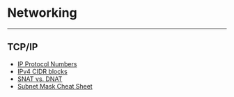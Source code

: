 # Networking

----------

## TCP/IP ##

- [IP Protocol Numbers](https://www.iana.org/assignments/protocol-numbers/protocol-numbers.xhtml)
- [IPv4 CIDR blocks](https://en.wikipedia.org/wiki/Classless_Inter-Domain_Routing#IPv4_CIDR_blocks)
- [SNAT vs. DNAT](http://www.commercialventvac.com/finao/DNATs-and-SNATs.html)
- [Subnet Mask Cheat Sheet](https://www.aelius.com/njh/subnet_sheet.html)

